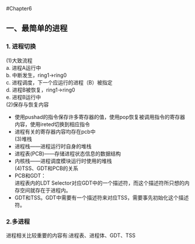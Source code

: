 #Chapter6
## 一、最简单的进程
### 1. 进程切换
(1)大致流程  
a. 进程A运行中  
b. 中断发生，ring1->ring0  
c. 进程调度，下一个应运行的进程（B）被指定  
d. 进程B被恢复，ring1->ring0  
e. 进程B运行中  
(2)保存与恢复内容  
- 使用pushad的指令保存许多寄存器的值，使用pop恢复被调用指令的寄存器内容，使用ireted切换到相应指令  
- 进程有关的寄存器内容均存在pcb中  
(3)堆栈
- 进程栈——进程运行时自身的堆栈  
- 进程表(PCB)——存储进程状态信息的数据结构  
- 内核栈——进程调度模块运行时使用的堆栈  
(4)TSS、GDT和PCB的关系   
- PCB和GDT：  
进程表内的LDT Selector对应GDT中的一个描述符，而这个描述符所只想的内存空间就存在于进程内。  
- GDT和TSS。GDT中需要有一个描述符来对应TSS，需要事先初始化这个描述符。  
### 2.多进程
进程相关比较重要的内容有:进程表、进程体、GDT、TSS
